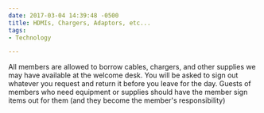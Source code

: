 ```yaml
---
date: 2017-03-04 14:39:48 -0500
title: HDMIs, Chargers, Adaptors, etc...
tags:
- Technology

---
```



All members are allowed to borrow cables, chargers, and other supplies we may have available at the welcome desk. You will be asked to sign out whatever you request and return it before you leave for the day. Guests of members who need equipment or supplies should have the member sign items out for them (and they become the member's responsibility)